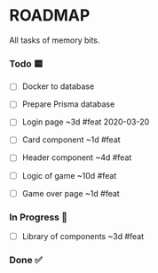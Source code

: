 # ROADMAP

All tasks of memory bits.

### Todo 🟨

- [ ] Docker to database
- [ ] Prepare Prisma database
- [ ] Login page ~3d #feat 2020-03-20
- [ ] Card component ~1d #feat
- [ ] Header component ~4d #feat
- [ ] Logic of game ~10d #feat
- [ ] Game over page ~1d #feat


### In Progress 🔵

 - [ ] Library of components ~3d #feat


### Done ✅


